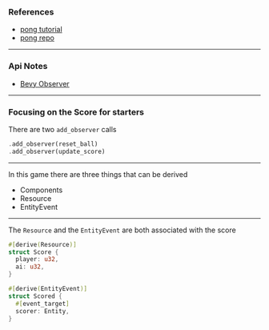 
### References

- [pong tutorial](https://taintedcoders.com/bevy/tutorials/pong-tutorial)
- [pong repo](https://github.com/nolantait/pong-tutorial)

---

### Api Notes

- [Bevy Observer](https://docs.rs/bevy/latest/bevy/ecs/observer/struct.Observer.html)

---

### Focusing on the Score for starters

There are two `add_observer` calls

```rust
.add_observer(reset_ball)
.add_observer(update_score)
```

---

In this game there are three things that can be derived

- Components
- Resource
- EntityEvent

---

The `Resource` and the `EntityEvent` are both associated with the score

```rust
#[derive(Resource)]
struct Score {
  player: u32,
  ai: u32,
}

#[derive(EntityEvent)]
struct Scored {
  #[event_target]
  scorer: Entity,
}
```
